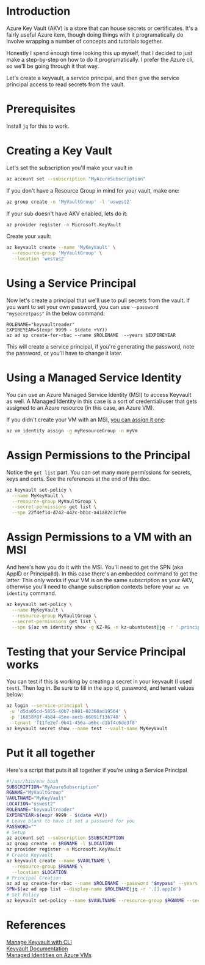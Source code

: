# Introduction
Azure Key Vault (AKV) is a store that can house secrets or certificates. It's a fairly useful Azure item, though doing things with it programatically do involve wrapping a number of concepts and tutorials together.

Honestly I spend enough time looking this up myself, that I decided to just make a step-by-step on how to do it programatically. I prefer the Azure cli, so we'll be going through it that way.

Let's create a keyvault, a service principal, and then give the service principal access to read secrets from the vault.

# Prerequisites
Install `jq` for this to work.

# Creating a Key Vault
Let's set the subscription you'll make your vault in
```bash
az account set --subscription "MyAzureSubscription"
```
If you don't have a Resource Group in mind for your vault, make one:
```bash
az group create -n 'MyVaultGroup' -l 'uswest2'
```
If your sub doesn't have AKV enabled, lets do it:
```bash
az provider register -n Microsoft.KeyVault
```
Create your vault:
```bash
az keyvault create --name 'MyKeyVault' \
  --resource-group 'MyVaultGroup' \
  --location 'westus2'
```

# Using a Service Principal
Now let's create a principal that we'll use to pull secrets from the vault. If you want to set your own password, you can use `--password "mysecretpass"` in the below command:
```
ROLENAME="keyvaultreader"
EXPIREYEAR=$(expr 9999 - $(date +%Y))
az ad sp create-for-rbac --name $ROLENAME  --years $EXPIREYEAR
```
This will create a service principal, if you're generating the password, note the password, or you'll have to change it later.

# Using a Managed Service Identity
You can use an Azure Managed Service Identity (MSI) to access Keyvault as well. A Managed Identity in this case is a sort of credential/user that gets assigned to an Azure resource (in this case, an Azure VM).

If you didn't create your VM with an MSI, [you can assign it one](https://docs.microsoft.com/en-us/azure/active-directory/managed-identities-azure-resources/qs-configure-cli-windows-vm):
```bash
az vm identity assign -g myResourceGroup -n myVm
```

# Assign Permissions to the Principal
Notice the `get list` part. You can set many more permissions for secrets, keys and certs. See the references at the end of this doc.
```bash
az keyvault set-policy \
  --name MyKeyVault \
  --resource-group MyVaultGroup \
  --secret-permissions get list \
  --spn 22f4ef14-d742-442c-bb1c-a41a82c3cf0e
```

# Assign Permissions to a VM with an MSI
And here's how you do it with the MSI. You'll need to get the SPN (aka AppID or PrincipalId). In this case there's an embedded command to get the latter. This only works if your VM is on the same subscription as your AKV, otherwise you'll need to change subscription contexts before your `az vm identity` command.
```bash
az keyvault set-policy \
  --name MyKeyVault \
  --resource-group MyVaultGroup \
  --secret-permissions get list \
  --spn $(az vm identity show -g KZ-RG -n kz-ubuntutest|jq -r '.principalId')
```
# Testing that your Service Principal works
You can test if this is working by creating a secret in your keyvault (I used `test`). Then log in. Be sure to fill in the app id, password, and tenant values below:
 ```bash
 az login --service-principal \
  -u 'd5da05cd-5855-40b7-b981-02360ad19564' \
  -p '16858f8f-4b84-45ee-aecb-66091f136748' \
  --tenant 'f11fe2ef-0b41-456a-a6bc-d1bf4c6de3f8'
az keyvault secret show --name test --vault-name MyKeyVault
```
# Put it all together
Here's a script that puts it all together if you're using a Service Principal
```bash
#!/usr/bin/env bash
SUBSCRIPTION="MyAzureSubscription"
RGNAME="MyVaultGroup"
VAULTNAME="MyKeyVault"
LOCATION="uswest2"
ROLENAME="keyvaultreader"
EXPIREYEAR=$(expr 9999 - $(date +%Y))
# Leave blank to have it set a password for you
PASSWORD=""
# Setup
az account set --subscription $SUBSCRIPTION
az group create -n $RGNAME -l $LOCATION
az provider register -n Microsoft.KeyVault
# Create Keyvault
az keyvault create --name $VAULTNAME \
  --resource-group $RGNAME \
  --location $LOCATION
# Principal Creation
az ad sp create-for-rbac --name $ROLENAME --password "$mypass" --years $expireyear
SPN=$(az ad app list --display-name $ROLENAME|jq -r '.[].appId')
# Set Policy
az keyvault set-policy --name $VAULTNAME --resource-group $RGNAME --secret-permissions get list --spn $SPN
```



# References
[Manage Keyvault with CLI](https://docs.microsoft.com/en-us/azure/key-vault/key-vault-manage-with-cli2)  
[Keyvault Documentation](https://docs.microsoft.com/en-us/cli/azure/keyvault)  
[Managed Identities on Azure VMs](https://docs.microsoft.com/en-us/azure/active-directory/managed-identities-azure-resources/qs-configure-cli-windows-vm)